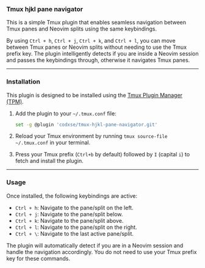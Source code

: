 ### Tmux hjkl pane navigator

This is a simple Tmux plugin that enables seamless navigation between Tmux panes and Neovim splits using the same keybindings.

By using `Ctrl + h`, `Ctrl + j`, `Ctrl + k`, and `Ctrl + l`, you can move between Tmux panes or Neovim splits without needing to use the Tmux prefix key. The plugin intelligently detects if you are inside a Neovim session and passes the keybindings through, otherwise it navigates Tmux panes.

---

### Installation

This plugin is designed to be installed using the [Tmux Plugin Manager (TPM)](https://github.com/tmux-plugins/tpm).

1. Add the plugin to your `~/.tmux.conf` file:

    ```sh
    set -g @plugin 'codxse/tmux-hjkl-pane-navigator.git'
    ```

2. Reload your Tmux environment by running `tmux source-file ~/.tmux.conf` in your terminal.

3. Press your Tmux prefix (`Ctrl+b` by default) followed by `I` (capital `i`) to fetch and install the plugin.

---

### Usage

Once installed, the following keybindings are active:

- `Ctrl + h`: Navigate to the pane/split on the left.
- `Ctrl + j`: Navigate to the pane/split below.
- `Ctrl + k`: Navigate to the pane/split above.
- `Ctrl + l`: Navigate to the pane/split on the right.
- `Ctrl + \`: Navigate to the last active pane/split.

The plugin will automatically detect if you are in a Neovim session and handle the navigation accordingly. You do not need to use your Tmux prefix key for these commands.
